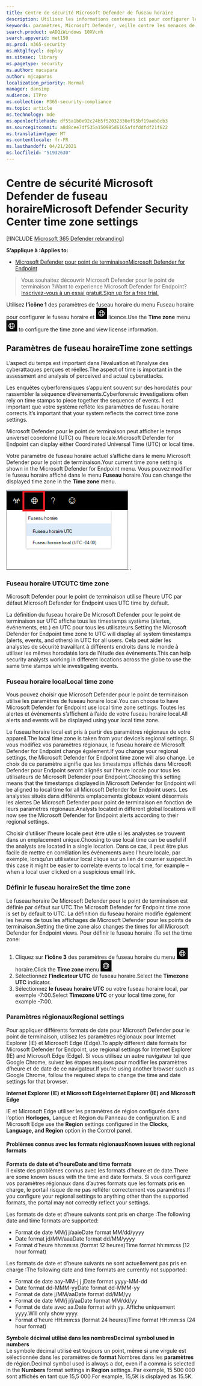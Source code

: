 ```yaml
---
title: Centre de sécurité Microsoft Defender de fuseau horaire
description: Utilisez les informations contenues ici pour configurer les paramètres de fuseau Centre de sécurité Microsoft Defender et afficher les informations de licence.
keywords: paramètres, Microsoft Defender, veille contre les menaces de cybersécurité, Microsoft Defender pour le point de terminaison, fuseau horaire, utc, heure locale, licence
search.product: eADQiWindows 10XVcnh
search.appverid: met150
ms.prod: m365-security
ms.mktglfcycl: deploy
ms.sitesec: library
ms.pagetype: security
ms.author: macapara
author: mjcaparas
localization_priority: Normal
manager: dansimp
audience: ITPro
ms.collection: M365-security-compliance
ms.topic: article
ms.technology: mde
ms.openlocfilehash: df55a1b0e92c24b5f52032330ef95bf19aeb8cb3
ms.sourcegitcommit: a8d8cee7df535a150985d6165afdfddfdf21f622
ms.translationtype: MT
ms.contentlocale: fr-FR
ms.lasthandoff: 04/21/2021
ms.locfileid: "51932630"
---
```

# <a name="microsoft-defender-security-center-time-zone-settings"></a><span data-ttu-id="eee1f-104">Centre de sécurité Microsoft Defender de fuseau horaire</span><span class="sxs-lookup"><span data-stu-id="eee1f-104">Microsoft Defender Security Center time zone settings</span></span>

[!INCLUDE [Microsoft 365 Defender rebranding](../../includes/microsoft-defender.md)]

<span data-ttu-id="eee1f-105">**S’applique à :**</span><span class="sxs-lookup"><span data-stu-id="eee1f-105">**Applies to:**</span></span>
- [<span data-ttu-id="eee1f-106">Microsoft Defender pour point de terminaison</span><span class="sxs-lookup"><span data-stu-id="eee1f-106">Microsoft Defender for Endpoint</span></span>](https://go.microsoft.com/fwlink/p/?linkid=2154037)


><span data-ttu-id="eee1f-107">Vous souhaitez découvrir Microsoft Defender pour le point de terminaison ?</span><span class="sxs-lookup"><span data-stu-id="eee1f-107">Want to experience Microsoft Defender for Endpoint?</span></span> [<span data-ttu-id="eee1f-108">Inscrivez-vous à un essai gratuit.</span><span class="sxs-lookup"><span data-stu-id="eee1f-108">Sign up for a free trial.</span></span>](https://www.microsoft.com/microsoft-365/windows/microsoft-defender-atp?ocid=docs-wdatp-settings-abovefoldlink)

<span data-ttu-id="eee1f-109">Utilisez **l’icône 1** des paramètres de fuseau horaire du menu Fuseau horaire pour configurer le fuseau horaire et ![ afficher les informations de ](images/atp-time-zone.png) licence.</span><span class="sxs-lookup"><span data-stu-id="eee1f-109">Use the **Time zone** menu ![Time zone settings icon1](images/atp-time-zone.png) to configure the time zone and view license information.</span></span>

## <a name="time-zone-settings"></a><span data-ttu-id="eee1f-110">Paramètres de fuseau horaire</span><span class="sxs-lookup"><span data-stu-id="eee1f-110">Time zone settings</span></span>
<span data-ttu-id="eee1f-111">L’aspect du temps est important dans l’évaluation et l’analyse des cyberattaques perçues et réelles.</span><span class="sxs-lookup"><span data-stu-id="eee1f-111">The aspect of time is important in the assessment and analysis of perceived and actual cyberattacks.</span></span>

<span data-ttu-id="eee1f-112">Les enquêtes cyberforensiques s’appuient souvent sur des horodatés pour rassembler la séquence d’événements.</span><span class="sxs-lookup"><span data-stu-id="eee1f-112">Cyberforensic investigations often rely on time stamps to piece together the sequence of events.</span></span> <span data-ttu-id="eee1f-113">Il est important que votre système reflète les paramètres de fuseau horaire corrects.</span><span class="sxs-lookup"><span data-stu-id="eee1f-113">It’s important that your system reflects the correct time zone settings.</span></span>

<span data-ttu-id="eee1f-114">Microsoft Defender pour le point de terminaison peut afficher le temps universel coordonné (UTC) ou l’heure locale.</span><span class="sxs-lookup"><span data-stu-id="eee1f-114">Microsoft Defender for Endpoint can display either Coordinated Universal Time (UTC) or local time.</span></span>

<span data-ttu-id="eee1f-115">Votre paramètre de fuseau horaire actuel s’affiche dans le menu Microsoft Defender pour le point de terminaison.</span><span class="sxs-lookup"><span data-stu-id="eee1f-115">Your current time zone setting is shown in the Microsoft Defender for Endpoint menu.</span></span> <span data-ttu-id="eee1f-116">Vous pouvez modifier le fuseau horaire affiché dans le menu **Fuseau** horaire.</span><span class="sxs-lookup"><span data-stu-id="eee1f-116">You can change the displayed time zone in the **Time zone** menu.</span></span>

![Paramètres de fuseau horaire icône2](images/atp-time-zone-menu.png)<span data-ttu-id="eee1f-118">.</span><span class="sxs-lookup"><span data-stu-id="eee1f-118">.</span></span>

### <a name="utc-time-zone"></a><span data-ttu-id="eee1f-119">Fuseau horaire UTC</span><span class="sxs-lookup"><span data-stu-id="eee1f-119">UTC time zone</span></span>
<span data-ttu-id="eee1f-120">Microsoft Defender pour le point de terminaison utilise l’heure UTC par défaut.</span><span class="sxs-lookup"><span data-stu-id="eee1f-120">Microsoft Defender for Endpoint uses UTC time by default.</span></span>

<span data-ttu-id="eee1f-121">La définition du fuseau horaire De Microsoft Defender pour le point de terminaison sur UTC affiche tous les timestamps système (alertes, événements, etc.) en UTC pour tous les utilisateurs.</span><span class="sxs-lookup"><span data-stu-id="eee1f-121">Setting the Microsoft Defender for Endpoint time zone to UTC will display all system timestamps (alerts, events, and others) in UTC for all users.</span></span> <span data-ttu-id="eee1f-122">Cela peut aider les analystes de sécurité travaillant à différents endroits dans le monde à utiliser les mêmes horodatés lors de l’étude des événements.</span><span class="sxs-lookup"><span data-stu-id="eee1f-122">This can help security analysts working in different locations across the globe to use the same time stamps while investigating events.</span></span>

### <a name="local-time-zone"></a><span data-ttu-id="eee1f-123">Fuseau horaire local</span><span class="sxs-lookup"><span data-stu-id="eee1f-123">Local time zone</span></span>
<span data-ttu-id="eee1f-124">Vous pouvez choisir que Microsoft Defender pour le point de terminaison utilise les paramètres de fuseau horaire local.</span><span class="sxs-lookup"><span data-stu-id="eee1f-124">You can choose to have Microsoft Defender for Endpoint use local time zone settings.</span></span> <span data-ttu-id="eee1f-125">Toutes les alertes et événements s’affichent à l’aide de votre fuseau horaire local.</span><span class="sxs-lookup"><span data-stu-id="eee1f-125">All alerts and events will be displayed using your local time zone.</span></span>

<span data-ttu-id="eee1f-126">Le fuseau horaire local est pris à partir des paramètres régionaux de votre appareil.</span><span class="sxs-lookup"><span data-stu-id="eee1f-126">The local time zone is taken from your device’s regional settings.</span></span> <span data-ttu-id="eee1f-127">Si vous modifiez vos paramètres régionaux, le fuseau horaire de Microsoft Defender for Endpoint change également.</span><span class="sxs-lookup"><span data-stu-id="eee1f-127">If you change your regional settings, the Microsoft Defender for Endpoint time zone will also change.</span></span> <span data-ttu-id="eee1f-128">Le choix de ce paramètre signifie que les timestamps affichés dans Microsoft Defender pour Endpoint seront alignés sur l’heure locale pour tous les utilisateurs de Microsoft Defender pour Endpoint.</span><span class="sxs-lookup"><span data-stu-id="eee1f-128">Choosing this setting means that the timestamps displayed in Microsoft Defender for Endpoint will be aligned to local time for all Microsoft Defender for Endpoint users.</span></span> <span data-ttu-id="eee1f-129">Les analystes situés dans différents emplacements globaux voient désormais les alertes De Microsoft Defender pour point de terminaison en fonction de leurs paramètres régionaux.</span><span class="sxs-lookup"><span data-stu-id="eee1f-129">Analysts located in different global locations will now see the Microsoft Defender for Endpoint alerts according to their regional settings.</span></span>

<span data-ttu-id="eee1f-130">Choisir d’utiliser l’heure locale peut être utile si les analystes se trouvent dans un emplacement unique.</span><span class="sxs-lookup"><span data-stu-id="eee1f-130">Choosing to use local time can be useful if the analysts are located in a single location.</span></span> <span data-ttu-id="eee1f-131">Dans ce cas, il peut être plus facile de mettre en corrélation les événements avec l’heure locale, par exemple, lorsqu’un utilisateur local clique sur un lien de courrier suspect.</span><span class="sxs-lookup"><span data-stu-id="eee1f-131">In this case it might be easier to correlate events to local time, for example – when a local user clicked on a suspicious email link.</span></span>

### <a name="set-the-time-zone"></a><span data-ttu-id="eee1f-132">Définir le fuseau horaire</span><span class="sxs-lookup"><span data-stu-id="eee1f-132">Set the time zone</span></span>
<span data-ttu-id="eee1f-133">Le fuseau horaire De Microsoft Defender pour le point de terminaison est définie par défaut sur UTC.</span><span class="sxs-lookup"><span data-stu-id="eee1f-133">The Microsoft Defender for Endpoint time zone is set by default to UTC.</span></span>
<span data-ttu-id="eee1f-134">La définition du fuseau horaire modifie également les heures de tous les affichages de Microsoft Defender pour les points de terminaison.</span><span class="sxs-lookup"><span data-stu-id="eee1f-134">Setting the time zone also changes the times for all Microsoft Defender for Endpoint views.</span></span>
<span data-ttu-id="eee1f-135">Pour définir le fuseau horaire :</span><span class="sxs-lookup"><span data-stu-id="eee1f-135">To set the time zone:</span></span>

1. <span data-ttu-id="eee1f-136">Cliquez sur **l’icône 3** des paramètres de fuseau horaire du menu ![ Fuseau ](images/atp-time-zone.png) horaire.</span><span class="sxs-lookup"><span data-stu-id="eee1f-136">Click the **Time zone** menu ![Time zone settings icon3](images/atp-time-zone.png).</span></span>
2. <span data-ttu-id="eee1f-137">Sélectionnez **l’indicateur UTC** de fuseau horaire.</span><span class="sxs-lookup"><span data-stu-id="eee1f-137">Select the **Timezone UTC** indicator.</span></span>
3. <span data-ttu-id="eee1f-138">Sélectionnez **le fuseau horaire UTC** ou votre fuseau horaire local, par exemple -7:00.</span><span class="sxs-lookup"><span data-stu-id="eee1f-138">Select **Timezone UTC** or your local time zone, for example -7:00.</span></span>

### <a name="regional-settings"></a><span data-ttu-id="eee1f-139">Paramètres régionaux</span><span class="sxs-lookup"><span data-stu-id="eee1f-139">Regional settings</span></span>
<span data-ttu-id="eee1f-140">Pour appliquer différents formats de date pour Microsoft Defender pour le point de terminaison, utilisez les paramètres régionaux pour Internet Explorer (IE) et Microsoft Edge (Edge).</span><span class="sxs-lookup"><span data-stu-id="eee1f-140">To apply different date formats for Microsoft Defender for Endpoint, use regional settings for Internet Explorer (IE) and Microsoft Edge (Edge).</span></span> <span data-ttu-id="eee1f-141">Si vous utilisez un autre navigateur tel que Google Chrome, suivez les étapes requises pour modifier les paramètres d’heure et de date de ce navigateur.</span><span class="sxs-lookup"><span data-stu-id="eee1f-141">If you're using another browser such as Google Chrome, follow the required steps to change the time and date settings for that browser.</span></span> 


<span data-ttu-id="eee1f-142">**Internet Explorer (IE) et Microsoft Edge**</span><span class="sxs-lookup"><span data-stu-id="eee1f-142">**Internet Explorer (IE) and Microsoft Edge**</span></span>

<span data-ttu-id="eee1f-143">IE et Microsoft Edge utiliser  les paramètres de région configurés dans l’option **Horloges,** Langue et Région du Panneau de configuration.</span><span class="sxs-lookup"><span data-stu-id="eee1f-143">IE and Microsoft Edge use the **Region** settings configured in the **Clocks, Language, and Region** option in the Control panel.</span></span> 


#### <a name="known-issues-with-regional-formats"></a><span data-ttu-id="eee1f-144">Problèmes connus avec les formats régionaux</span><span class="sxs-lookup"><span data-stu-id="eee1f-144">Known issues with regional formats</span></span>

<span data-ttu-id="eee1f-145">**Formats de date et d’heure**</span><span class="sxs-lookup"><span data-stu-id="eee1f-145">**Date and time formats**</span></span><br>
<span data-ttu-id="eee1f-146">Il existe des problèmes connus avec les formats d’heure et de date.</span><span class="sxs-lookup"><span data-stu-id="eee1f-146">There are some known issues with the time and date formats.</span></span> <span data-ttu-id="eee1f-147">Si vous configurez vos paramètres régionaux dans d’autres formats que les formats pris en charge, le portail risque de ne pas refléter correctement vos paramètres.</span><span class="sxs-lookup"><span data-stu-id="eee1f-147">If you configure your regional settings to anything other than the supported formats, the portal may not correctly reflect your settings.</span></span>

<span data-ttu-id="eee1f-148">Les formats de date et d’heure suivants sont pris en charge :</span><span class="sxs-lookup"><span data-stu-id="eee1f-148">The following date and time formats are supported:</span></span>
- <span data-ttu-id="eee1f-149">Format de date MM/j j/aaie</span><span class="sxs-lookup"><span data-stu-id="eee1f-149">Date format MM/dd/yyyy</span></span>
- <span data-ttu-id="eee1f-150">Date format jd/MM/aaa</span><span class="sxs-lookup"><span data-stu-id="eee1f-150">Date format dd/MM/yyyy</span></span>
- <span data-ttu-id="eee1f-151">Format d’heure hh:mm:ss (format 12 heures)</span><span class="sxs-lookup"><span data-stu-id="eee1f-151">Time format hh:mm:ss (12 hour format)</span></span>

<span data-ttu-id="eee1f-152">Les formats de date et d’heure suivants ne sont actuellement pas pris en charge :</span><span class="sxs-lookup"><span data-stu-id="eee1f-152">The following date and time formats are currently not supported:</span></span>
- <span data-ttu-id="eee1f-153">Format de date aay-MM-j j j</span><span class="sxs-lookup"><span data-stu-id="eee1f-153">Date format yyyy-MM-dd</span></span>
- <span data-ttu-id="eee1f-154">Date format dd-MMM-yy</span><span class="sxs-lookup"><span data-stu-id="eee1f-154">Date format dd-MMM-yy</span></span>
- <span data-ttu-id="eee1f-155">Format de date j/MM/aa</span><span class="sxs-lookup"><span data-stu-id="eee1f-155">Date format dd/MM/yy</span></span>
- <span data-ttu-id="eee1f-156">Format de date MM/j j/j/aa</span><span class="sxs-lookup"><span data-stu-id="eee1f-156">Date format MM/dd/yy</span></span>
- <span data-ttu-id="eee1f-157">Format de date avec aa.</span><span class="sxs-lookup"><span data-stu-id="eee1f-157">Date format with yy.</span></span> <span data-ttu-id="eee1f-158">Affiche uniquement yyyy.</span><span class="sxs-lookup"><span data-stu-id="eee1f-158">Will only show yyyy.</span></span>
- <span data-ttu-id="eee1f-159">Format d’heure HH:mm:ss (format 24 heures)</span><span class="sxs-lookup"><span data-stu-id="eee1f-159">Time format HH:mm:ss (24 hour format)</span></span>

<span data-ttu-id="eee1f-160">**Symbole décimal utilisé dans les nombres**</span><span class="sxs-lookup"><span data-stu-id="eee1f-160">**Decimal symbol used in numbers**</span></span><br>
<span data-ttu-id="eee1f-161">Le symbole décimal utilisé est toujours un point, même si une virgule est sélectionnée dans les paramètres de **format** Nombres dans les **paramètres** de région.</span><span class="sxs-lookup"><span data-stu-id="eee1f-161">Decimal symbol used is always a dot, even if a comma is selected in  the **Numbers** format settings in **Region** settings.</span></span> <span data-ttu-id="eee1f-162">Par exemple, 15 500 000 sont affichés en tant que 15,5 000.</span><span class="sxs-lookup"><span data-stu-id="eee1f-162">For example, 15,5K is displayed as 15.5K.</span></span>


